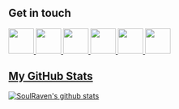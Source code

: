 ## Get in touch

<a href = "mailto:madalinaeleonora.gheorghe@gmail.com">
  <img src="https://logodownload.org/wp-content/uploads/2018/03/gmail-logo-16.png" width="auto" height="50px"> 

<a target="_blank" href="https://www.linkedin.com/in/madalinaeleonorag/">
  <img src="https://nepa.com/wp-content/uploads/2017/09/linkedin-logo.png" width="auto" height="50px"> 

<a target="_blank" href="https://github.com/soulraven">
  <img src="https://1000logos.net/wp-content/uploads/2018/11/GitHub-logo.png" width="auto" height="50px"> 

<a target="_blank" href="https://www.instagram.com/soulraventnt/">
  <img src="https://upload.wikimedia.org/wikipedia/commons/thumb/e/e7/Instagram_logo_2016.svg/1200px-Instagram_logo_2016.svg.png" width="auto" height="50px"> 

<a target="_blank" href="https://www.facebook.com/tntsoulraven/">
  <img src="https://www.facebook.com/images/fb_icon_325x325.png" width="auto" height="50px"> 

<a target="_blank" href="https://www.paypal.com/paypalme/tntsoulraven">
  <img src="https://upload.wikimedia.org/wikipedia/commons/a/a4/Paypal_2014_logo.png" width="auto" height="50px"> 

## My GitHub Stats
[![SoulRaven's github stats](https://github-readme-stats.vercel.app/api?username=soulraven&count_private=true)](https://github.com/soulraven/github-readme-stats)

